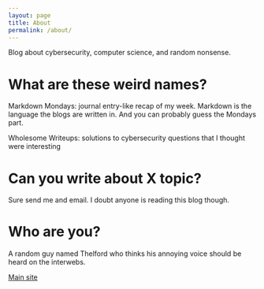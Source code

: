 ```yaml
---
layout: page
title: About
permalink: /about/
---
```


Blog about cybersecurity, computer science, and random nonsense.

# What are these weird names?

Markdown Mondays: journal entry-like recap of my week. Markdown is the
language the blogs are written in. And you can probably guess the Mondays
part.

Wholesome Writeups: solutions to cybersecurity questions that I thought were interesting

# Can you write about X topic?

Sure send me and email. I doubt anyone is reading this blog though.

# Who are you?

A random guy named Thelford who thinks his annoying voice should be heard on the interwebs.

[Main site](https://docfate111.github.io)
